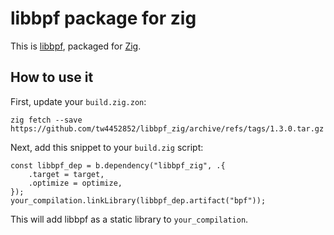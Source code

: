# libbpf package for zig

This is [libbpf](https://github.com/libbpf/libbpf),
packaged for [Zig](https://ziglang.org/).

## How to use it

First, update your `build.zig.zon`:

```
zig fetch --save https://github.com/tw4452852/libbpf_zig/archive/refs/tags/1.3.0.tar.gz
```

Next, add this snippet to your `build.zig` script:

```zig
const libbpf_dep = b.dependency("libbpf_zig", .{
    .target = target,
    .optimize = optimize,
});
your_compilation.linkLibrary(libbpf_dep.artifact("bpf"));
```

This will add libbpf as a static library to `your_compilation`.
